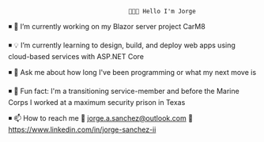                                       👨🏻‍💻 Hello I'm Jorge
  ◾ 🧠 I’m currently working on my Blazor server project CarM8 

  ◾ 💡 I’m currently learning to design, build, and deploy web apps using cloud-based services with ASP.NET Core 

  ◾ 💬 Ask me about how long I've been programming or what my next move is

  ◾ 🌵 Fun fact: I'm a transitioning service-member and before the Marine Corps I worked at a maximum security prison in Texas  
 
 ◾ 📫 How to reach me   📧 jorge.a.sanchez@outlook.com 🔗 https://www.linkedin.com/in/jorge-sanchez-ii
